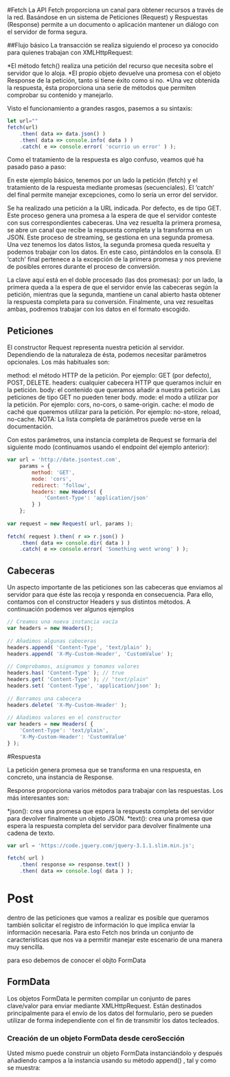 #Fetch
La API Fetch proporciona un canal para obtener recursos a través de la red. Basándose en un sistema de Peticiones (Request) y Respuestas (Response) permite a un documento o aplicación mantener un diálogo con el servidor de forma segura.

##Flujo básico
La transacción se realiza siguiendo el proceso ya conocido para quienes trabajan con XMLHttpRequest:

*El método fetch() realiza una petición del recurso que necesita sobre el servidor que lo aloja.
*El propio objeto devuelve una promesa con el objeto Response de la petición, tanto si tiene éxito como si no.
*Una vez obtenida la respuesta, ésta proporciona una serie de métodos que permiten comprobar su contenido y manejarlo.

Visto el funcionamiento a grandes rasgos, pasemos a su sintaxis:

````javascript
let url=""
fetch(url)
    .then( data => data.json() )
    .then( data => console.info( data ) )
    .catch( e => console.error( 'ocurrio un error' ) );
````
Como el tratamiento de la respuesta es algo confuso, veamos qué ha pasado paso a paso:


En este ejemplo básico, tenemos por un lado la petición (fetch) y el tratamiento de la respuesta mediante promesas (secuenciales). El ‘catch‘ del final permite manejar excepciones, como lo sería un error del servidor.

Se ha realizado una petición a la URL indicada. Por defecto, es de tipo GET. Este proceso genera una promesa a la espera de que el servidor conteste con sus correspondientes cabeceras.
Una vez resuelta la primera promesa, se abre un canal que recibe la respuesta completa y la transforma en un JSON. Este proceso de streaming, se gestiona en una segunda promesa.
Una vez tenemos los datos listos, la segunda promesa queda resuelta y podemos trabajar con los datos. En este caso, pintándolos en la consola.
El ‘catch’ final pertenece a la excepción de la primera promesa y nos previene de posibles errores durante el proceso de conversión.

La clave aquí está en el doble procesado (las dos promesas): por un lado, la primera queda a la espera de que el servidor envíe las cabeceras según la petición, mientras que la segunda, mantiene un canal abierto hasta obtener la respuesta completa para su conversión. Finalmente, una vez resueltas ambas, podremos trabajar con los datos en el formato escogido.

## Peticiones
El constructor Request representa nuestra petición al servidor. Dependiendo de la naturaleza de ésta, podemos necesitar parámetros opcionales. Los más habituales son:

method: el método HTTP de la petición. Por ejemplo: GET (por defecto), POST, DELETE.
headers: cualquier cabecera HTTP que queramos incluir en la petición.
body: el contenido que queramos añadir a nuestra petición. Las peticiones de tipo GET no pueden tener body.
mode: el modo a utilizar por la petición. Por ejemplo: cors, no-cors, o same-origin.
cache: el modo de caché que queremos utilizar para la petición. Por ejemplo: no-store, reload, no-cache.
NOTA: La lista completa de parámetros puede verse en la documentación.

Con estos parámetros, una instancia completa de Request se formaría del siguiente modo (continuamos usando el endpoint del ejemplo anterior):

````javascript
var url = 'http://date.jsontest.com',
    params = {
        method: 'GET', 
        mode: 'cors', 
        redirect: 'follow',
        headers: new Headers( {
            'Content-Type': 'application/json'
        } )
    };     
 
var request = new Request( url, params );
 
fetch( request ).then( r => r.json() )
    .then( data => console.dir( data ) )
    .catch( e => console.error( 'Something went wrong' ) );

````


## Cabeceras
Un aspecto importante de las peticiones son las cabeceras que enviamos al servidor para que éste las recoja y responda en consecuencia. Para ello, contamos con el constructor Headers y sus distintos métodos. A continuación podemos ver algunos ejemplos

````javascript
// Creamos una nueva instancia vacía
var headers = new Headers();
 
// Añadimos algunas cabeceras
headers.append( 'Content-Type', 'text/plain' );
headers.append( 'X-My-Custom-Header', 'CustomValue' );
 
// Comprobamos, asignamos y tomamos valores
headers.has( 'Content-Type' ); // true
headers.get( 'Content-Type' ); // "text/plain"
headers.set( 'Content-Type', 'application/json' );
 
// Borramos una cabecera
headers.delete( 'X-My-Custom-Header' );
 
// Añadimos valores en el constructor
var headers = new Headers( {
    'Content-Type': 'text/plain',
    'X-My-Custom-Header': 'CustomValue'
} );
````


#Respuesta

La petición genera promesa que se transforma en una respuesta, en concreto, una instancia de Response.

Response proporciona varios métodos para trabajar con las respuestas. Los más interesantes son:

*json(): crea una promesa que espera la respuesta completa del servidor para devolver finalmente un objeto JSON.
*text(): crea una promesa que espera la respuesta completa del servidor para devolver finalmente una cadena de texto.

````javascript
var url = 'https://code.jquery.com/jquery-3.1.1.slim.min.js';
 
fetch( url )
    .then( response => response.text() )
    .then( data => console.log( data ) );

````



# Post
dentro de las peticiones que vamos a realizar es posible que queramos también solicitar el registro de información lo que implica enviar la información necesaría.
Para esto Fetch nos brinda un conjunto de caracteristicas que nos va a permitir manejar este escenario de una manera muy sencilla.

para eso debemos de conocer el objto FormData

## FormData

Los objetos FormData le permiten compilar un conjunto de pares clave/valor para enviar mediante XMLHttpRequest. Están destinados principalmente para el envío de los datos del formulario, pero se pueden utilizar de forma independiente con el fin de transmitir los datos tecleados.

### Creación de un objeto FormData desde ceroSección
Usted mismo puede construir un objeto FormData instanciándolo y después añadiendo campos a la instancia usando su método  append() , tal y como se muestra: